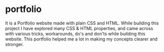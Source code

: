 # portfolio
It is a Portfolio website made with plain CSS and HTML. While building this project I have explored many CSS &amp; HTML properties, and came across with various tricks, workarounds, do's and don'ts while building this website. This portfolio helped me a lot in making my concepts clearer and stronger. 
